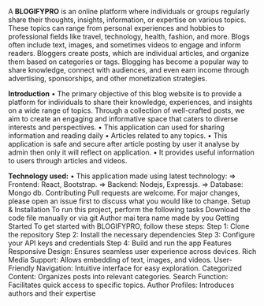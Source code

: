 A **BLOGIFYPRO** is an online platform where individuals or groups regularly share their thoughts, insights, information, or expertise on 
various topics. These topics can range from personal experiences and  hobbies to professional fields like travel, technology, health, fashion, and more. Blogs often include text, images, and sometimes videos to engage and inform readers. Bloggers create posts, which are individual articles, and organize them based on categories or tags. Blogging has become a popular way to share knowledge, connect with audiences, and even earn income through advertising, sponsorships, and other monetization strategies.

**Introduction**
• The primary objective of this blog website is to provide a platform for individuals to share their knowledge, experiences, and insights on a wide range of topics. Through a collection of well-crafted posts, we aim to create an engaging and informative space that caters to diverse interests and perspectives.
• This application can used for sharing information and reading daily 
• Articles related to any topics.
• This application is safe and secure after article posting by user it analyse by admin then only it will reflect on application.
• It provides useful information to users through articles and videos.

**Technology used:**
• This application made using latest technology:
=> Frontend: 
 React, Bootstrap.
=> Backend:
 Nodejs, Expressjs.
=> Database:
 Mongo db.
Contributing 
Pull requests are welcome.
For major changes, please open an issue first to discuss what you 
would like to change.
Setup & Installation 
To run this project, perform the following tasks 
Download the code file manually or via git
Author mai tera name made by you 
Getting Started
To get started with BLOGIFYPRO, follow these steps:
Step 1: Clone the repository
Step 2: Install the necessary dependencies
Step 3: Configure your API keys and credentials
Step 4: Build and run the app
Features
Responsive Design: Ensures seamless user experience across devices.
Rich Media Support: Allows embedding of text, images, and videos.
User-Friendly Navigation: Intuitive interface for easy exploration.
Categorized Content: Organizes posts into relevant categories.
Search Function: Facilitates quick access to specific topics.
Author Profiles: Introduces authors and their expertise
